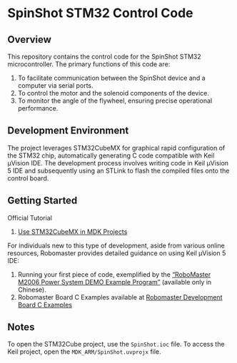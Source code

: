 # SpinShot STM32 Control Code

## Overview

This repository contains the control code for the SpinShot STM32 microcontroller. The primary functions of this code are:
1. To facilitate communication between the SpinShot device and a computer via serial ports.
2. To control the motor and the solenoid components of the device.
3. To monitor the angle of the flywheel, ensuring precise operational performance.

## Development Environment

The project leverages STM32CubeMX for graphical rapid configuration of the STM32 chip, automatically generating C code compatible with Keil µVision IDE. The development process involves writing code in Keil µVision 5 IDE and subsequently using an STLink to flash the compiled files onto the control board.

## Getting Started

Official Tutorial
1. [Use STM32CubeMX in MDK Projects](https://www.keil.com/pack/doc/STM32Cube/html/cubemx_using.html)


For individuals new to this type of development, aside from various online resources, Robomaster provides detailed guidance on using Keil µVision 5 IDE:
1. Running your first piece of code, exemplified by the [“RoboMaster M2006 Power System DEMO Example Program”](https://github.com/ntu-hci-lab/SpinShot/blob/main/Firmware/Robomaster_M2006_Power_System_Demo_Example_Program.pdf) (available only in Chinese).
2. Robomaster Board C Examples available at [Robomaster Development Board C Examples](https://github.com/RoboMaster/Development-Board-C-Examples/tree/master)

## Notes

To open the STM32Cube project, use the `SpinShot.ioc` file. To access the Keil project, open the `MDK_ARM/SpinShot.uvprojx` file.
